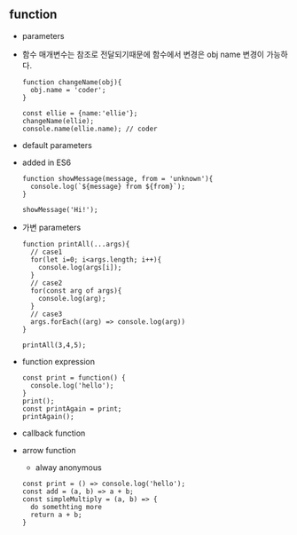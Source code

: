 
## function

* parameters
 - 함수 매개변수는 참조로 전달되기때문에 함수에서 변경은 obj name 변경이 가능하다.
   ```
   function changeName(obj){
     obj.name = 'coder';
   }

   const ellie = {name:'ellie'};
   changeName(ellie);
   console.name(ellie.name); // coder
   ```

* default parameters
 - added in ES6
    ```
    function showMessage(message, from = 'unknown'){
      console.log(`${message} from ${from}`);
    }

    showMessage('Hi!');
    ```

* 가변 parameters
  ```
  function printAll(...args){
    // case1
    for(let i=0; i<args.length; i++){
      console.log(args[i]);
    }
    // case2
    for(const arg of args){
      console.log(arg);
    }
    // case3
    args.forEach((arg) => console.log(arg))
  }

  printAll(3,4,5);
  ```

* function expression
  ```
  const print = function() {
    console.log('hello');
  }
  print();
  const printAgain = print;
  printAgain();
  ```

* callback function

* arrow function
  - alway anonymous
  ```
  const print = () => console.log('hello');
  const add = (a, b) => a + b;
  const simpleMultiply = (a, b) => {
    do somethting more
    return a + b;
  }
  ```
